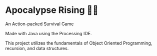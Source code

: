 # Apocalypse Rising 🧟🔫
An Action-packed Survival Game

Made with Java using the Processing IDE. 

This project utilizes the fundamentals of Object Oriented Programming, recursion, and data structures.
